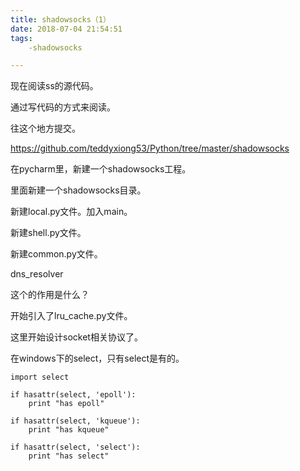 ```yaml
---
title: shadowsocks（1）
date: 2018-07-04 21:54:51
tags:
	-shadowsocks

---
```




现在阅读ss的源代码。

通过写代码的方式来阅读。

往这个地方提交。

https://github.com/teddyxiong53/Python/tree/master/shadowsocks

在pycharm里，新建一个shadowsocks工程。

里面新建一个shadowsocks目录。

新建local.py文件。加入main。

新建shell.py文件。

新建common.py文件。



dns_resolver

这个的作用是什么？

开始引入了lru_cache.py文件。

这里开始设计socket相关协议了。



在windows下的select，只有select是有的。

```
import select

if hasattr(select, 'epoll'):
    print "has epoll"

if hasattr(select, 'kqueue'):
    print "has kqueue"

if hasattr(select, 'select'):
    print "has select"
```

